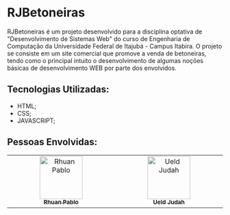 # RJBetoneiras

RJBetoneiras é um projeto desenvolvido para a disciplina optativa de "Desenvolvimento de Sistemas Web" do curso de Engenharia de Computação da Universidade Federal de Itajubá - Campus Itabira. O projeto se consiste em um site comercial que promove a venda de betoneiras, tendo como o principal intuito o desenvolvimento de algumas noções básicas de desenvolvimento WEB por parte dos envolvidos.

## Tecnologias Utilizadas:
* HTML;
* CSS;
* JAVASCRIPT;

## Pessoas Envolvidas:
<table>
  <tbody>
    <tr>
      <td align="center" valign="top" width="14.28%"><a href="https://github.com/RhuanMalta"><img src="https://avatars.githubusercontent.com/u/103790807?v=4" width="100px;" alt="Rhuan Pablo"/><br /><sub><b>Rhuan Pablo</b></sub></a><br /></td>
      <td align="center" valign="top" width="14.28%"><a href="https://github.com/Jusdahh"><img src="https://avatars.githubusercontent.com/u/113133054?v=4" width="100px;" alt="Ueld Judah"/><br /><sub><b>Ueld Judah</b></sub></a><br /></td>
    </tr>
  </tbody>
</table>